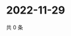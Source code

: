 # 2022-11-29

共 0 条

<!-- BEGIN WEIBO -->
<!-- 最后更新时间 Tue Nov 29 2022 11:17:38 GMT+0800 (China Standard Time) -->

<!-- END WEIBO -->

